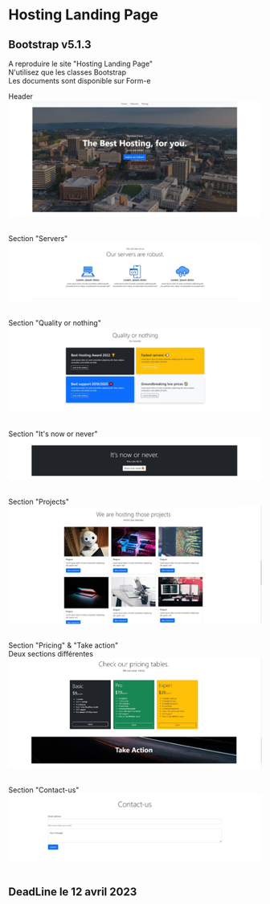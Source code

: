 # Hosting Landing Page
## Bootstrap v5.1.3

A reproduire le site "Hosting Landing Page"  
N'utilisez que les classes Bootstrap  
Les documents sont disponible sur Form-e

Header
![Header](profile/img/1.jpg)&nbsp;&nbsp;  

Section "Servers"  
![Servers](profile/img/2.jpg)&nbsp;&nbsp;  

Section "Quality or nothing"
![Quality](profile/img/3.jpg)&nbsp;&nbsp;  

Section "It's now or never"  
![NowOrNever](profile/img/4.jpg)&nbsp;&nbsp;  

Section "Projects"  
![Projets](profile/img/5.jpg)&nbsp;&nbsp;  

Section "Pricing" & "Take action"  
Deux sections différentes
![Pricing](profile/img/6.jpg)&nbsp;&nbsp;  

Section "Contact-us"
![Contact](profile/img/7.jpg)&nbsp;&nbsp;  

## DeadLine le 12 avril 2023
